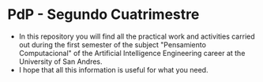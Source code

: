 # PdP - Segundo Cuatrimestre
- In this repository you will find all the practical work and activities carried out during the first semester of the subject "Pensamiento Computacional" of the Artificial Intelligence Engineering career at the University of San Andres. 
- I hope that all this information is useful for what you need.
